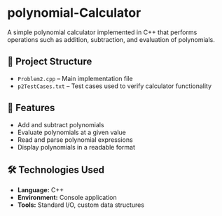 # polynomial-Calculator

A simple polynomial calculator implemented in C++ that performs operations such as addition, subtraction, and evaluation of polynomials.

## 📁 Project Structure

- `Problem2.cpp` – Main implementation file
- `p2TestCases.txt` – Test cases used to verify calculator functionality

## 🔧 Features

- Add and subtract polynomials
- Evaluate polynomials at a given value
- Read and parse polynomial expressions
- Display polynomials in a readable format

## 🛠️ Technologies Used

- **Language:** C++
- **Environment:** Console application
- **Tools:** Standard I/O, custom data structures
